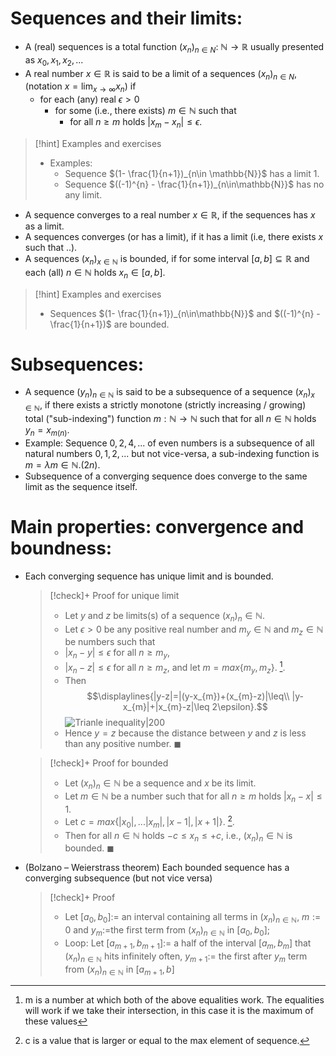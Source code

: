 # Sequences and their limits:
- A (real) sequences is a total function $(x_{n})_{n\in N}:\ \mathbb{N}\rightarrow\mathbb{R}$ usually presented as $x_{0}, x_{1},x_{2},...$
- A real number $x\in \mathbb{R}$ is said to be a limit of a sequences $(x_{n})_{n\in N}$, (notation $x=\lim_{x\to\infty} x_{n}$) if
	- for each (any) real $\epsilon>0$ 
		- for some (i.e., there exists) $m\in \mathbb{N}$ such that 
			- for all $n\geq m$ holds $|x_{m}-x_{n}|\leq \epsilon$.

> [!hint] Examples and exercises
> - Examples:
> 	- Sequence $(1- \frac{1}{n+1})_{n\in \mathbb{N}}$ has a limit $1$.
> 	- Sequence $((-1)^{n} - \frac{1}{n+1})_{n\in\mathbb{N}}$ has no any limit.

- A sequence converges to a real number $x\in \mathbb{R}$, if the sequences has $x$ as a limit.
- A sequences converges (or has a limit), if it has a limit (i.e, there exists $x$ such that ..).
- A sequences $(x_{n})_{x\in \mathbb{N}}$ is bounded, if for some interval $[a,b]\subseteq\mathbb{R}$ and each (all) $n \in \mathbb{N}$ holds $x_{n}\in [a,b]$. 

>[!hint] Examples and exercises
>- Sequences $(1- \frac{1}{n+1})_{n\in\mathbb{N}}$ and $((-1)^{n} - \frac{1}{n+1})$ are bounded.

# Subsequences:

- A sequence $(y_{n})_{n\in \mathbb{N}}$ is said to be a subsequence of a sequence $(x_{n})_{x\in \mathbb{N}}$, if there exists a strictly monotone (strictly increasing / growing) total ("sub-indexing") function $m: \mathbb{N}\to\mathbb{N}$ such that for all $n\in\mathbb{N}$ holds $y_{n}=x_{m(n)}$.
- Example: Sequence $0,2,4,...$ of even numbers is a subsequence of all natural numbers $0,1,2,...$ but not vice-versa, a sub-indexing function is $m=\lambda m \in \mathbb{N}.(2n)$.
- Subsequence of a converging sequence does converge to the same limit as the sequence itself.

# Main properties: convergence and boundness:

- Each converging sequence has unique limit and is bounded.
   
  >[!check]+ Proof for unique limit
  >- Let $y$ and $z$ be limits(s) of a sequence $(x_{n})_n\in\mathbb{N}$.
  >- Let $\epsilon>0$ be any positive real number and $m_{y}\in \mathbb{N}$ and $m_{z}\in \mathbb{N}$ be numbers such that
  >	- $|x_{n}-y|\leq \epsilon$ for all $n\geq m_{y}$,
  >	- $|x_{n}-z|\leq \epsilon$ for all $n\geq m_{z}$,
  >	  and let $m=max\{m_{y},m_{z}\}$.   [^1].
  >- Then $$\displaylines{|y-z|=|(y-x_{m})+(x_{m}-z)|\leq\\ |y-x_{m}|+|x_{m}-z|\leq 2\epsilon}.$$![Trianle inequality|200](The%20Dot%20product%20and%20its%20properties..md#^73428c)
  >- Hence $y=z$ because the distance between $y$ and $z$ is less than any positive number. $\blacksquare$
 
  >[!check]+ Proof for bounded
  >- Let $(x_{n})_n\in\mathbb{N}$ be a sequence and $x$ be its limit.
  >- Let $m\in\mathbb{N}$ be a number such that for all $n\geq m$ holds $|x_{n}-x|\leq 1$.
  >- Let $c=max\{|x_{0}|,...|x_{m}|, |x-1|,|x+1|\}$.     [^2].
  >- Then for all $n\in\mathbb{N}$ holds $-c\leq x_{n}\leq +c,$ i.e., 
  >  $(x_{n})_n\in\mathbb{N}$ is bounded. $\blacksquare$
  
- (Bolzano – Weierstrass theorem) Each bounded sequence has a converging subsequence (but not vice versa)
  
  > [!check]+ Proof
  > - Let $[a_{0},b_{0}] :=$ an interval containing all terms in $(x_{n})_{n\in\mathbb{N}}$, $m:= 0$ and $y_{m}:=$the first term from $(x_{n})_{n\in\mathbb{N}}$ in $[a_{0},b_{0}]$;
  > - Loop:
  >   Let $[a_{m+1}, b_{m+1}]:=$ a half of the interval $[a_{m},b_{m}]$ that $(x_{n})_{n\in\mathbb{N}}$ hits infinitely often,
  >   $y_{m+1}:=$ the first after $y_{m}$ term from $(x_{n})_{n\in\mathbb{N}}$ in $[a_{m+1},b]$


[^1]: m is a number at which both of the above equalities work. The equalities will work if we take their intersection, in this case it is the maximum of these values
[^2]: c is a value that is larger or equal to the max element of sequence.  